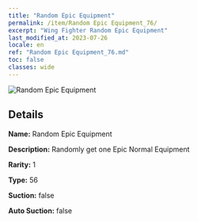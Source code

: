 ```yaml
---
title: "Random Epic Equipment"
permalink: /item/Random Epic Equipment_76/
excerpt: "Wing Fighter Random Epic Equipment"
last_modified_at: 2023-07-26
locale: en
ref: "Random Epic Equipment_76.md"
toc: false
classes: wide
---
```



 ![Random Epic Equipment](/images/item/Random_Epic_Equipment_p.png)



## Details

 **Name:** Random Epic Equipment 

 **Description:** Randomly get one Epic Normal Equipment

 **Rarity:** 1 

 **Type:** 56 

 **Suction:** false 

 **Auto Suction:** false 


